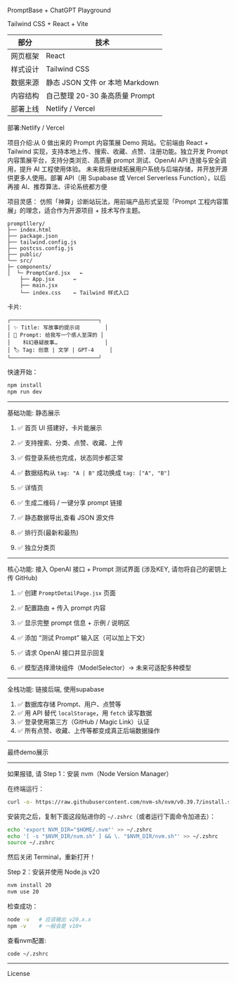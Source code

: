 PromptBase + ChatGPT Playground

Tailwind CSS + React + Vite

| 部分   | 技术                        |
| ---- | ------------------------- |
| 网页框架 | React                     |
| 样式设计 | Tailwind CSS              |
| 数据来源 | 静态 JSON 文件 or 本地 Markdown |
| 内容结构 | 自己整理 20-30 条高质量 Prompt    |
| 部署上线 | Netlify / Vercel          |

部署:Netlify / Vercel

项目介绍:从 0 做出来的 Prompt 内容策展 Demo 网站。它前端由 React + Tailwind 实现，支持本地上传、搜索、收藏、点赞、注册功能。独立开发 Prompt 内容策展平台，支持分类浏览、高质量 prompt 测试、OpenAI API 连接与安全调用，提升 AI 工程使用体验。
未来我将继续拓展用户系统与后端存储，并开放开源供更多人使用。部署 API（用 Supabase 或 Vercel Serverless Function），以后再接 AI、推荐算法、评论系统都方便

项目灵感： 仿照「神算」诊断站玩法，用前端产品形式呈现「Prompt 工程内容策展」的理念，适合作为开源项目 + 技术写作主题。


```
promptllery/
├── index.html
├── package.json
├── tailwind.config.js
├── postcss.config.js
├── public/
└── src/
├─ components/
│  └─ PromptCard.jsx   ← 
    ├── App.jsx      ← 
    ├── main.jsx
    └── index.css    ← Tailwind 样式入口
```

卡片:
```
┌────────────────────────────┐
│ ✨ Title: 写故事的提示词        │
│ 📄 Prompt: 给我写一个感人至深的 │
│    科幻悬疑故事…               │
│ 🏷️ Tag: 创意 | 文学 | GPT-4     │
└────────────────────────────┘
```
快速开始：

```bash
npm install
npm run dev
````


---
基础功能: 静态展示

1. ✅ 首页 UI 搭建好，卡片能展示
    
2. ✅ 支持搜索、分类、点赞、收藏、上传
    
3. ✅ 假登录系统也完成，状态同步都正常
    
4. ✅ 数据结构从 `tag: "A | B"` 成功换成 `tag: ["A", "B"]`
    
5. ✅ 详情页

6. ✅ 生成二维码 / 一键分享 prompt 链接

7. ✅ 静态数据导出,查看 JSON 源文件

8. ✅ 排行页(最新和最热)

9. ✅ 独立分类页


---
  

核心功能: 接入 OpenAI 接口 + Prompt 测试界面 (涉及KEY, 请勿将自己的密钥上传 GitHub)


1. ✅ 创建 `PromptDetailPage.jsx` 页面
    
2. ✅ 配置路由 + 传入 prompt 内容
    
3. ✅ 显示完整 prompt 信息 + 示例 / 说明区
    
4. ✅ 添加 “测试 Prompt” 输入区（可以加上下文）
    
5. ✅ 请求 OpenAI 接口并显示回复
    
6. ✅ 模型选择滑块组件（ModelSelector）-> 未来可适配多种模型

---

全栈功能: 链接后端, 使用supabase

1. ✅  数据库存储 Prompt、用户、点赞等
2. ✅ 用 API 替代 `localStorage`，用 `fetch` 读写数据
3. ✅ 登录使用第三方（GitHub / Magic Link）认证
4. ✅ 所有点赞、收藏、上传等都变成真正后端数据操作

---

最终demo展示

---
如果报错, 请
Step 1：安装 nvm（Node Version Manager）

在终端运行：

```bash
curl -o- https://raw.githubusercontent.com/nvm-sh/nvm/v0.39.7/install.sh | bash
```

安装完之后，复制下面这段贴进你的 `~/.zshrc`（或者运行下面命令加进去）：

```bash
echo 'export NVM_DIR="$HOME/.nvm"' >> ~/.zshrc
echo '[ -s "$NVM_DIR/nvm.sh" ] && \. "$NVM_DIR/nvm.sh"' >> ~/.zshrc
source ~/.zshrc
```

然后关闭 Terminal，重新打开！



 Step 2：安装并使用 Node.js v20

```bash
nvm install 20
nvm use 20
```

检查成功：

```bash
node -v   # 应该输出 v20.x.x
npm -v    # 一般会是 v10+
```

查看nvm配置:
```
code ~/.zshrc
```
---

License
